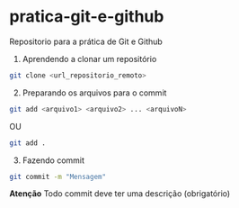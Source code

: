 # pratica-git-e-github
Repositorio para a prática de Git e Github

1. Aprendendo a clonar um repositório

```bash
git clone <url_repositorio_remoto>
```

2. Preparando os arquivos para o commit

```bash
git add <arquivo1> <arquivo2> ... <arquivoN>
```
OU
```bash
git add .
```

3. Fazendo commit

```bash
git commit -m "Mensagem"
```
**Atenção** Todo commit deve ter uma descrição (obrigatório)